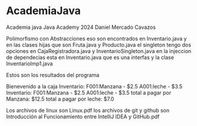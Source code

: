 # AcademiaJava
Academia java
Java Academy 2024 Daniel Mercado Cavazos 


Polimorfismo con Abstracciones eso son encontrados en Inventario.java y en las clases hijas que son Fruta.java y Producto.java
el singleton tengo dos opciones en CajaRegistradora.java y InventarioSingleton.java
en la injeccion de dependecias esta en Inventario.java que es una interfas y la clase InventarioImp1.java  

Estos son los resultados del programa

Bienevenido a la caja
Inventario: 
F001:Manzana - $2.5
A001:leche - $3.5
Inventario: 
F001:Manzana - $2.5
A001:leche - $3.5
total a pagar por Manzana: $12.5
total a pagar por leche: $7.0




Los archivos de linux son Linux.pdf
los archivos de git y github son Introducción al Funcionamiento entre IntelliJ IDEA y GitHub.pdf
